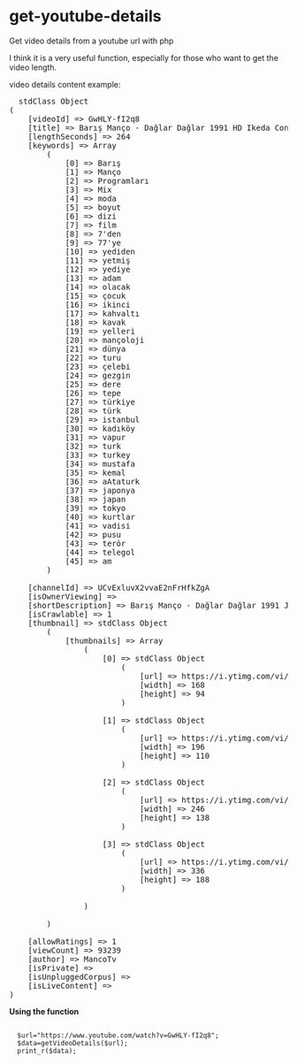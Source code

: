 # get-youtube-details
Get video details from a youtube url with php

I think it is a very useful function, especially for those who want to get the video length.

video details content example: 

<pre>
  stdClass Object
(
    [videoId] => GwHLY-fI2q8
    [title] => Barış Manço - Dağlar Dağlar 1991 HD Ikeda Concert Hall - Japan
    [lengthSeconds] => 264
    [keywords] => Array
        (
            [0] => Barış
            [1] => Manço
            [2] => Programları
            [3] => Mix
            [4] => moda
            [5] => boyut
            [6] => dizi
            [7] => film
            [8] => 7'den
            [9] => 77'ye
            [10] => yediden
            [11] => yetmiş
            [12] => yediye
            [13] => adam
            [14] => olacak
            [15] => çocuk
            [16] => ikinci
            [17] => kahvaltı
            [18] => kavak
            [19] => yelleri
            [20] => mançoloji
            [21] => dünya
            [22] => turu
            [23] => çelebi
            [24] => gezgin
            [25] => dere
            [26] => tepe
            [27] => türkiye
            [28] => türk
            [29] => istanbul
            [30] => kadıköy
            [31] => vapur
            [32] => turk
            [33] => turkey
            [34] => mustafa
            [35] => kemal
            [36] => aAtaturk
            [37] => japonya
            [38] => japan
            [39] => tokyo
            [40] => kurtlar
            [41] => vadisi
            [42] => pusu
            [43] => terör
            [44] => telegol
            [45] => am
        )

    [channelId] => UCvExluvX2vvaE2nFrHfkZgA
    [isOwnerViewing] => 
    [shortDescription] => Barış Manço - Dağlar Dağlar 1991 Japonya Konseri Japan Japanese Ikeda Concert Hall
    [isCrawlable] => 1
    [thumbnail] => stdClass Object
        (
            [thumbnails] => Array
                (
                    [0] => stdClass Object
                        (
                            [url] => https://i.ytimg.com/vi/GwHLY-fI2q8/hqdefault.jpg?sqp=-oaymwEbCKgBEF5IVfKriqkDDggBFQAAiEIYAXABwAEG&rs=AOn4CLClCNGWrpBMFh4ZHSfp03hVQlhwjQ
                            [width] => 168
                            [height] => 94
                        )

                    [1] => stdClass Object
                        (
                            [url] => https://i.ytimg.com/vi/GwHLY-fI2q8/hqdefault.jpg?sqp=-oaymwEbCMQBEG5IVfKriqkDDggBFQAAiEIYAXABwAEG&rs=AOn4CLA5IoaemyA7W-OqEl7xCCQkuPHE0w
                            [width] => 196
                            [height] => 110
                        )

                    [2] => stdClass Object
                        (
                            [url] => https://i.ytimg.com/vi/GwHLY-fI2q8/hqdefault.jpg?sqp=-oaymwEcCPYBEIoBSFXyq4qpAw4IARUAAIhCGAFwAcABBg==&rs=AOn4CLDGss_qnI8RfugD6eCgYBFRzrj6Eg
                            [width] => 246
                            [height] => 138
                        )

                    [3] => stdClass Object
                        (
                            [url] => https://i.ytimg.com/vi/GwHLY-fI2q8/hqdefault.jpg?sqp=-oaymwEcCNACELwBSFXyq4qpAw4IARUAAIhCGAFwAcABBg==&rs=AOn4CLD-WKGrBLSUODHfcfx3v2ts7sMPNQ
                            [width] => 336
                            [height] => 188
                        )

                )

        )

    [allowRatings] => 1
    [viewCount] => 93239
    [author] => MancoTv
    [isPrivate] => 
    [isUnpluggedCorpus] => 
    [isLiveContent] => 
)
</pre>

<strong>Using the function</strong>
<pre><code>
  $url="https://www.youtube.com/watch?v=GwHLY-fI2q8";
  $data=getVideoDetails($url);
  print_r($data);
</code></pre>

